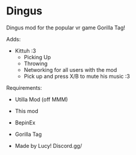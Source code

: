 # Dingus
Dingus mod for the popular vr game Gorilla Tag!

Adds: 

- Kittuh :3
  - Picking Up
  - Throwing
  - Networking for all users with the mod
  - Pick up and press X/B to mute his music :3

Requirements: 

 - Utilla Mod (off MMM)
 - This mod
 - BepinEx
 - Gorilla Tag

- Made by Lucy! Discord.gg/
